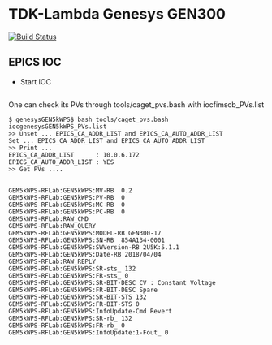 # TDK-Lambda Genesys GEN300

[![Build Status](https://travis-ci.org/icshwi/fimscb.svg?branch=master)](https://travis-ci.org/icshwi/fimscb)


## EPICS IOC

* Start IOC

```

```

One can check its PVs through tools/caget_pvs.bash with iocfimscb_PVs.list


```
$ genesysGEN5kWPS$ bash tools/caget_pvs.bash iocgenesysGEN5kWPS_PVs.list 
>> Unset ... EPICS_CA_ADDR_LIST and EPICS_CA_AUTO_ADDR_LIST
Set ... EPICS_CA_ADDR_LIST and EPICS_CA_AUTO_ADDR_LIST 
>> Print ... 
EPICS_CA_ADDR_LIST      : 10.0.6.172
EPICS_CA_AUTO_ADDR_LIST : YES
>> Get PVs .... 


GEM5kWPS-RFLab:GEN5kWPS:MV-RB  0.2
GEM5kWPS-RFLab:GEN5kWPS:PV-RB  0
GEM5kWPS-RFLab:GEN5kWPS:MC-RB  0
GEM5kWPS-RFLab:GEN5kWPS:PC-RB  0
GEM5kWPS-RFLab:RAW_CMD         
GEM5kWPS-RFLab:RAW_QUERY       
GEM5kWPS-RFLab:GEN5kWPS:MODEL-RB GEN300-17
GEM5kWPS-RFLab:GEN5kWPS:SN-RB  854A134-0001
GEM5kWPS-RFLab:GEN5kWPS:SWVersion-RB 2U5K:5.1.1
GEM5kWPS-RFLab:GEN5kWPS:Date-RB 2018/04/04
GEM5kWPS-RFLab:RAW_REPLY       
GEM5kWPS-RFLab:GEN5kWPS:SR-sts_ 132
GEM5kWPS-RFLab:GEN5kWPS:FR-sts_ 0
GEM5kWPS-RFLab:GEN5kWPS:SR-BIT-DESC CV : Constant Voltage
GEM5kWPS-RFLab:GEN5kWPS:FR-BIT-DESC Spare
GEM5kWPS-RFLab:GEN5kWPS:SR-BIT-STS 132
GEM5kWPS-RFLab:GEN5kWPS:FR-BIT-STS 0
GEM5kWPS-RFLab:GEN5kWPS:InfoUpdate-Cmd Revert
GEM5kWPS-RFLab:GEN5kWPS:SR-rb_ 132
GEM5kWPS-RFLab:GEN5kWPS:FR-rb_ 0
GEM5kWPS-RFLab:GEN5kWPS:InfoUpdate:1-Fout_ 0

```
